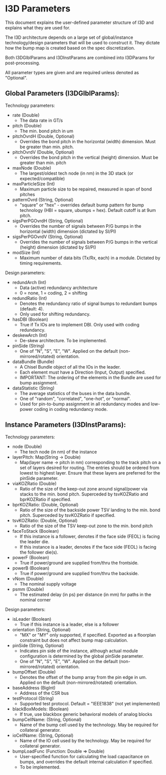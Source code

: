 I3D Parameters
=================

This document explains the user-defined parameter structure of I3D and explains what they are used for.

The I3D architecture depends on a large set of global/instance technology/design parameters that will be used to construct it.
They dictate how the bump map is created based on the spec discretization.

Both I3DGlblParams and I3DInstParams are combined into I3DParams for post-processing.

All parameter types are given and are required unless denoted as "Optional".

## Global Parameters (I3DGlblParams):

Technology parameters:

* rate (Double)
  * The data rate in GT/s
* pitch (Double)
  * The min. bond pitch in um
* pitchOvrdH (Double, Optional)
  * Overrides the bond pitch in the horizontal (width) dimension. Must be greater than min. pitch.
* pitchOvrdV (Double, Optional)
  * Overrides the bond pitch in the vertical (height) dimension. Must be greater than min. pitch
* maxNode (Double)
  * The largest/oldest tech node (in nm) in the 3D stack (or expected/compatible)
* maxParticleSize (Int)
  * Maximum particle size to be repaired, measured in span of bond pitches
* patternOvrd (String, Optional)
  * "square" or "hex" - overrides default bump pattern for bump technology (HBI = square, ubumps = hex). Default cutoff is at 9um pitch.
* sigsPerPGOvrdH (String, Optional)
  * Overrides the number of signals between P/G bumps in the horizontal (width) dimension (dictated by SI/PI)
* sigsPerPGOvrdV (String, Optional)
  * Overrides the number of signals between P/G bumps in the vertical (height) dimension (dictated by SI/PI)
* modSize (Int)
  * Maximum number of data bits (Tx/Rx, each) in a module. Dictated by timing requirements.

Design parameters:

* redundArch (Int)
  * Data (active) redundancy architecture
  * 0 = none, 1 = coding, 2 = shifting
* redundRatio (Int)
  * Denotes the redundancy ratio of signal bumps to redundant bumps (default: 4).
  * Only used for shifting redundancy.
* hasDBI (Boolean)
  * True if Tx IOs are to implement DBI. Only used with coding redundancy.
* deskewArch (Int)
  * De-skew architecture. To be implemented.
* pinSide (String)
  * One of "N", "S", "E", "W". Applied on the default (non-mirrored/rotated) orientation.
* dataBundle (Bundle)
  * A Chisel Bundle object of all the IOs in the leader.
  * Each element must have a Direction (Input, Output) specified.
  * IMPORTANT: The ordering of the elements in the Bundle are used for bump assignment.
* dataStatistic (String)
  * The average statistics of the buses in the data bundle.
  * One of "random", "correlated", "one-hot", or "normal".
  * Used for pin-to-bump assignment in all redundancy modes and low-power coding in coding redundancy mode.


## Instance Parameters (I3DInstParams):

Technology parameters:

* node (Double)
  * The tech node (in nm) of the instance
* layerPitch: Map(String -> Double)
  * Map(layer name -> pitch in nm) corresponding to the track pitch on a set of layers desired for routing. The entries should be ordered from lowest to highest layer. Ensure that these layers are preferred for the pinSide parameter.
* viaKOZRatio (Double)
  * Ratio of the size of the keep-out zone around signal/power via stacks to the min. bond pitch. Superceded by tsvKOZRatio and bprKOZRatio if specified.
* bprKOZRatio: (Double, Optional)
  * Ratio of the size of the backside power TSV landing to the min. bond pitch. Superceded by tsvKOZRatio if specified.
* tsvKOZRatio: (Double, Optional)
  * Ratio of the size of the TSV keep-out zone to the min. bond pitch
* faceToStack (Boolean)
  * If this instance is a follower, denotes if the face side (FEOL) is facing the leader die.
  * If this instance is a leader, denotes if the face side (FEOL) is facing the follower die(s).
* powerF (Boolean)
  * True if power/ground are supplied from/thru the frontside.
* powerB (Boolean)
  * True if power/ground are supplied from/thru the backside.
* vNom (Double) 
  * The nominal supply voltage
* psmm (Double) 
  * The estimated delay (in ps) per distance (in mm) for paths in the nominal corner

Design parameters:

* isLeader (Boolean)
  * True if this instance is a leader, else is a follower
* orientation (String, Optional)
  * "MX" or "MY" only supported, if specified. Exported as a floorplan constraint but does not affect bump map calculation.
* pinSide (String, Optional)
  * Indicates pin side of the instance, although actual module configuration is determined by the global pinSide parameter.
  * One of "N", "S", "E", "W". Applied on the default (non-mirrored/rotated) orientation.
* bumpOffset (Double)
  * Denotes the offset of the bump array from the pin edge in um. Applied on the default (non-mirrored/rotated) orientation.
* baseAddress (BigInt)
  * Address of the CSR bus
* testProtocol (String)
  * Supported test protocol. Default = "IEEE1838" (not yet implemented)
* blackBoxModels: (Boolean)
  * If true, use blackbox generic behavioral models of analog blocks
* bumpCellName: (String, Optional)
  * Name of the bump cell used by the technology. May be required for collateral generator.
* ioCellName: (String, Optional)
  * Name of the IO cell used by the technology. May be required for collateral generator.
* bumpLoadFunc (Function: Double => Double)
  * User-specified function for calculating the load capacitance on bumps, and overrides the default internal calculation if specified.
  * To be implemented.
